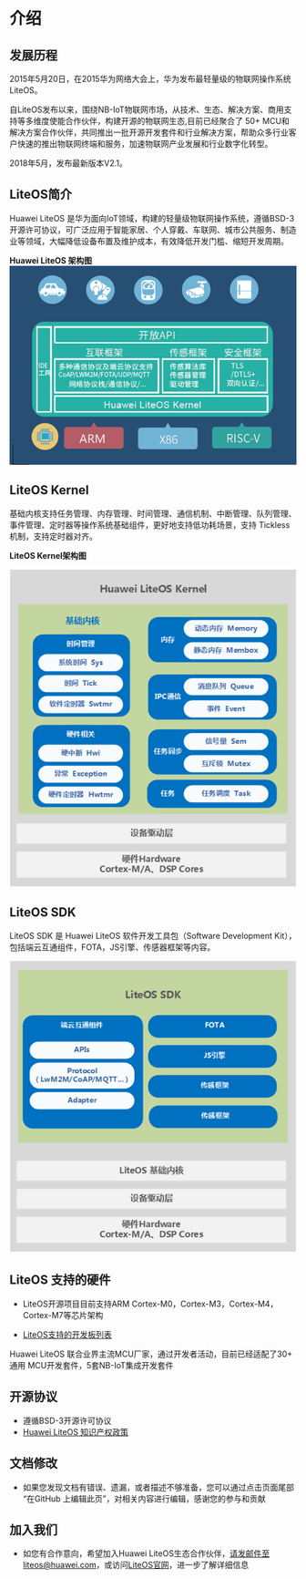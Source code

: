 # 介绍


## 发展历程


2015年5月20日，在2015华为网络大会上，华为发布最轻量级的物联网操作系统LiteOS。

自LiteOS发布以来，围绕NB-IoT物联网市场，从技术、生态、解决方案、商用支持等多维度使能合作伙伴，构建开源的物联网生态,目前已经聚合了 50+ MCU和解决方案合作伙伴，共同推出一批开源开发套件和行业解决方案，帮助众多行业客户快速的推出物联网终端和服务，加速物联网产业发展和行业数字化转型。

2018年5月，发布最新版本V2.1。

## LiteOS简介
Huawei LiteOS 是华为面向IoT领域，构建的轻量级物联网操作系统，遵循BSD-3开源许可协议，可广泛应用于智能家居、个人穿戴、车联网、城市公共服务、制造业等领域，大幅降低设备布置及维护成本，有效降低开发门槛、缩短开发周期。

**Huawei LiteOS 架构图**
![](./pic/liteos-overview.png)

## LiteOS Kernel

基础内核支持任务管理、内存管理、时间管理、通信机制、中断管理、队列管理、事件管理、定时器等操作系统基础组件，更好地支持低功耗场景，支持 Tickless 机制，支持定时器对齐。

**LiteOS Kernel架构图**

![](./pic/kernel-overview.png)

## LiteOS SDK

LiteOS SDK 是 Huawei LiteOS 软件开发工具包（Software Development Kit），包括端云互通组件，FOTA，JS引擎、传感器框架等内容。

![](./pic/sdk-overview.png)

## LiteOS 支持的硬件

* LiteOS开源项目目前支持ARM Cortex-M0，Cortex-M3，Cortex-M4，Cortex-M7等芯片架构

* [LiteOS支持的开发板列表](https://github.com/LiteOS/LiteOS/blob/master/doc/LiteOS_Supported_board_list.md)

Huawei LiteOS 联合业界主流MCU厂家，通过开发者活动，目前已经适配了30+ 通用 MCU开发套件，5套NB-IoT集成开发套件

## 开源协议

* 遵循BSD-3开源许可协议
* [Huawei LiteOS 知识产权政策](http://developer.huawei.com/ict/cn/site-iot/article/iot-intellectual-property-rights)

## 文档修改
* 如果您发现文档有错误、遗漏，或者描述不够准备，您可以通过点击页面尾部 “在GitHub 上编辑此页”，对相关内容进行编辑，感谢您的参与和贡献

## 加入我们
* 如您有合作意向，希望加入Huawei LiteOS生态合作伙伴，请发邮件至liteos@huawei.com，或访问[LiteOS官网](http://www.huawei.com/liteos)，进一步了解详细信息